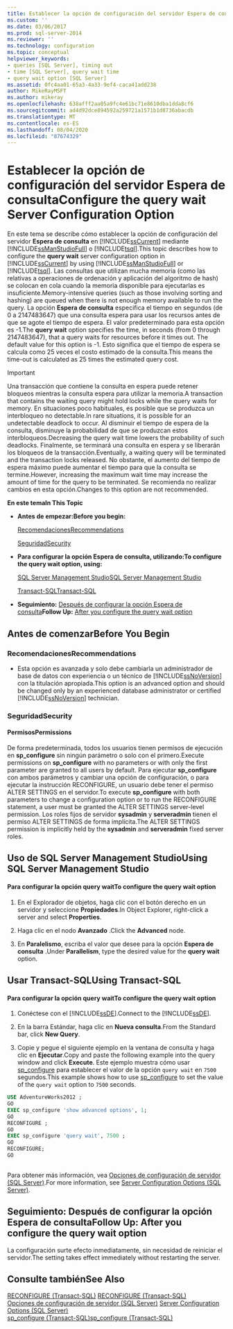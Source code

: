 ```yaml
---
title: Establecer la opción de configuración del servidor Espera de consulta | Microsoft Docs
ms.custom: ''
ms.date: 03/06/2017
ms.prod: sql-server-2014
ms.reviewer: ''
ms.technology: configuration
ms.topic: conceptual
helpviewer_keywords:
- queries [SQL Server], timing out
- time [SQL Server], query wait time
- query wait option [SQL Server]
ms.assetid: 0fc4aa01-65a3-4a33-9ef4-caca41add238
author: MikeRayMSFT
ms.author: mikeray
ms.openlocfilehash: 638afff2aa05a9fc4e61bc71e8610dba1dda8cf6
ms.sourcegitcommit: ad4d92dce894592a259721a1571b1d8736abacdb
ms.translationtype: MT
ms.contentlocale: es-ES
ms.lasthandoff: 08/04/2020
ms.locfileid: "87674329"
---
```

# <a name="configure-the-query-wait-server-configuration-option"></a><span data-ttu-id="ef1a1-102">Establecer la opción de configuración del servidor Espera de consulta</span><span class="sxs-lookup"><span data-stu-id="ef1a1-102">Configure the query wait Server Configuration Option</span></span>
  <span data-ttu-id="ef1a1-103">En este tema se describe cómo establecer la opción de configuración del servidor **Espera de consulta** en [!INCLUDE[ssCurrent](../../includes/sscurrent-md.md)] mediante [!INCLUDE[ssManStudioFull](../../includes/ssmanstudiofull-md.md)] o [!INCLUDE[tsql](../../includes/tsql-md.md)].</span><span class="sxs-lookup"><span data-stu-id="ef1a1-103">This topic describes how to configure the **query wait** server configuration option in [!INCLUDE[ssCurrent](../../includes/sscurrent-md.md)] by using [!INCLUDE[ssManStudioFull](../../includes/ssmanstudiofull-md.md)] or [!INCLUDE[tsql](../../includes/tsql-md.md)].</span></span> <span data-ttu-id="ef1a1-104">Las consultas que utilizan mucha memoria (como las relativas a operaciones de ordenación y aplicación del algoritmo de hash) se colocan en cola cuando la memoria disponible para ejecutarlas es insuficiente.</span><span class="sxs-lookup"><span data-stu-id="ef1a1-104">Memory-intensive queries (such as those involving sorting and hashing) are queued when there is not enough memory available to run the query.</span></span> <span data-ttu-id="ef1a1-105">La opción **Espera de consulta** especifica el tiempo en segundos (de 0 a 2147483647) que una consulta espera para usar los recursos antes de que se agote el tiempo de espera. El valor predeterminado para esta opción es -1.</span><span class="sxs-lookup"><span data-stu-id="ef1a1-105">The **query wait** option specifies the time, in seconds (from 0 through 2147483647), that a query waits for resources before it times out. The default value for this option is -1.</span></span> <span data-ttu-id="ef1a1-106">Esto significa que el tiempo de espera se calcula como 25 veces el costo estimado de la consulta.</span><span class="sxs-lookup"><span data-stu-id="ef1a1-106">This means the time-out is calculated as 25 times the estimated query cost.</span></span>  
  
> [!IMPORTANT]  
>  <span data-ttu-id="ef1a1-107">Una transacción que contiene la consulta en espera puede retener bloqueos mientras la consulta espera para utilizar la memoria.</span><span class="sxs-lookup"><span data-stu-id="ef1a1-107">A transaction that contains the waiting query might hold locks while the query waits for memory.</span></span> <span data-ttu-id="ef1a1-108">En situaciones poco habituales, es posible que se produzca un interbloqueo no detectable.</span><span class="sxs-lookup"><span data-stu-id="ef1a1-108">In rare situations, it is possible for an undetectable deadlock to occur.</span></span> <span data-ttu-id="ef1a1-109">Al disminuir el tiempo de espera de la consulta, disminuye la probabilidad de que se produzcan estos interbloqueos.</span><span class="sxs-lookup"><span data-stu-id="ef1a1-109">Decreasing the query wait time lowers the probability of such deadlocks.</span></span> <span data-ttu-id="ef1a1-110">Finalmente, se terminará una consulta en espera y se liberarán los bloqueos de la transacción.</span><span class="sxs-lookup"><span data-stu-id="ef1a1-110">Eventually, a waiting query will be terminated and the transaction locks released.</span></span> <span data-ttu-id="ef1a1-111">No obstante, el aumento del tiempo de espera máximo puede aumentar el tiempo para que la consulta se termine.</span><span class="sxs-lookup"><span data-stu-id="ef1a1-111">However, increasing the maximum wait time may increase the amount of time for the query to be terminated.</span></span> <span data-ttu-id="ef1a1-112">Se recomienda no realizar cambios en esta opción.</span><span class="sxs-lookup"><span data-stu-id="ef1a1-112">Changes to this option are not recommended.</span></span>  
  
 <span data-ttu-id="ef1a1-113">**En este tema**</span><span class="sxs-lookup"><span data-stu-id="ef1a1-113">**In This Topic**</span></span>  
  
-   <span data-ttu-id="ef1a1-114">**Antes de empezar:**</span><span class="sxs-lookup"><span data-stu-id="ef1a1-114">**Before you begin:**</span></span>  
  
     [<span data-ttu-id="ef1a1-115">Recomendaciones</span><span class="sxs-lookup"><span data-stu-id="ef1a1-115">Recommendations</span></span>](#Recommendations)  
  
     [<span data-ttu-id="ef1a1-116">Seguridad</span><span class="sxs-lookup"><span data-stu-id="ef1a1-116">Security</span></span>](#Security)  
  
-   <span data-ttu-id="ef1a1-117">**Para configurar la opción Espera de consulta, utilizando:**</span><span class="sxs-lookup"><span data-stu-id="ef1a1-117">**To configure the query wait option, using:**</span></span>  
  
     [<span data-ttu-id="ef1a1-118">SQL Server Management Studio</span><span class="sxs-lookup"><span data-stu-id="ef1a1-118">SQL Server Management Studio</span></span>](#SSMSProcedure)  
  
     [<span data-ttu-id="ef1a1-119">Transact-SQL</span><span class="sxs-lookup"><span data-stu-id="ef1a1-119">Transact-SQL</span></span>](#TsqlProcedure)  
  
-   <span data-ttu-id="ef1a1-120">**Seguimiento:**  [Después de configurar la opción Espera de consulta](#FollowUp)</span><span class="sxs-lookup"><span data-stu-id="ef1a1-120">**Follow Up:**  [After you configure the query wait option](#FollowUp)</span></span>  
  
##  <a name="before-you-begin"></a><a name="BeforeYouBegin"></a> <span data-ttu-id="ef1a1-121">Antes de comenzar</span><span class="sxs-lookup"><span data-stu-id="ef1a1-121">Before You Begin</span></span>  
  
###  <a name="recommendations"></a><a name="Recommendations"></a> <span data-ttu-id="ef1a1-122">Recomendaciones</span><span class="sxs-lookup"><span data-stu-id="ef1a1-122">Recommendations</span></span>  
  
-   <span data-ttu-id="ef1a1-123">Esta opción es avanzada y solo debe cambiarla un administrador de base de datos con experiencia o un técnico de [!INCLUDE[ssNoVersion](../../includes/ssnoversion-md.md)] con la titulación apropiada.</span><span class="sxs-lookup"><span data-stu-id="ef1a1-123">This option is an advanced option and should be changed only by an experienced database administrator or certified [!INCLUDE[ssNoVersion](../../includes/ssnoversion-md.md)] technician.</span></span>  
  
###  <a name="security"></a><a name="Security"></a> <span data-ttu-id="ef1a1-124">Seguridad</span><span class="sxs-lookup"><span data-stu-id="ef1a1-124">Security</span></span>  
  
####  <a name="permissions"></a><a name="Permissions"></a> <span data-ttu-id="ef1a1-125">Permisos</span><span class="sxs-lookup"><span data-stu-id="ef1a1-125">Permissions</span></span>  
 <span data-ttu-id="ef1a1-126">De forma predeterminada, todos los usuarios tienen permisos de ejecución en **sp_configure** sin ningún parámetro o solo con el primero.</span><span class="sxs-lookup"><span data-stu-id="ef1a1-126">Execute permissions on **sp_configure** with no parameters or with only the first parameter are granted to all users by default.</span></span> <span data-ttu-id="ef1a1-127">Para ejecutar **sp_configure** con ambos parámetros y cambiar una opción de configuración, o para ejecutar la instrucción RECONFIGURE, un usuario debe tener el permiso ALTER SETTINGS en el servidor.</span><span class="sxs-lookup"><span data-stu-id="ef1a1-127">To execute **sp_configure** with both parameters to change a configuration option or to run the RECONFIGURE statement, a user must be granted the ALTER SETTINGS server-level permission.</span></span> <span data-ttu-id="ef1a1-128">Los roles fijos de servidor **sysadmin** y **serveradmin** tienen el permiso ALTER SETTINGS de forma implícita.</span><span class="sxs-lookup"><span data-stu-id="ef1a1-128">The ALTER SETTINGS permission is implicitly held by the **sysadmin** and **serveradmin** fixed server roles.</span></span>  
  
##  <a name="using-sql-server-management-studio"></a><a name="SSMSProcedure"></a> <span data-ttu-id="ef1a1-129">Uso de SQL Server Management Studio</span><span class="sxs-lookup"><span data-stu-id="ef1a1-129">Using SQL Server Management Studio</span></span>  
  
#### <a name="to-configure-the-query-wait-option"></a><span data-ttu-id="ef1a1-130">Para configurar la opción query wait</span><span class="sxs-lookup"><span data-stu-id="ef1a1-130">To configure the query wait option</span></span>  
  
1.  <span data-ttu-id="ef1a1-131">En el Explorador de objetos, haga clic con el botón derecho en un servidor y seleccione **Propiedades**.</span><span class="sxs-lookup"><span data-stu-id="ef1a1-131">In Object Explorer, right-click a server and select **Properties**.</span></span>  
  
2.  <span data-ttu-id="ef1a1-132">Haga clic en el nodo **Avanzado** .</span><span class="sxs-lookup"><span data-stu-id="ef1a1-132">Click the **Advanced** node.</span></span>  
  
3.  <span data-ttu-id="ef1a1-133">En **Paralelismo**, escriba el valor que desee para la opción **Espera de consulta** .</span><span class="sxs-lookup"><span data-stu-id="ef1a1-133">Under **Parallelism**, type the desired value for the **query wait** option.</span></span>  
  
##  <a name="using-transact-sql"></a><a name="TsqlProcedure"></a> <span data-ttu-id="ef1a1-134">Usar Transact-SQL</span><span class="sxs-lookup"><span data-stu-id="ef1a1-134">Using Transact-SQL</span></span>  
  
#### <a name="to-configure-the-query-wait-option"></a><span data-ttu-id="ef1a1-135">Para configurar la opción query wait</span><span class="sxs-lookup"><span data-stu-id="ef1a1-135">To configure the query wait option</span></span>  
  
1.  <span data-ttu-id="ef1a1-136">Conéctese con el [!INCLUDE[ssDE](../../includes/ssde-md.md)].</span><span class="sxs-lookup"><span data-stu-id="ef1a1-136">Connect to the [!INCLUDE[ssDE](../../includes/ssde-md.md)].</span></span>  
  
2.  <span data-ttu-id="ef1a1-137">En la barra Estándar, haga clic en **Nueva consulta**.</span><span class="sxs-lookup"><span data-stu-id="ef1a1-137">From the Standard bar, click **New Query**.</span></span>  
  
3.  <span data-ttu-id="ef1a1-138">Copie y pegue el siguiente ejemplo en la ventana de consulta y haga clic en **Ejecutar**.</span><span class="sxs-lookup"><span data-stu-id="ef1a1-138">Copy and paste the following example into the query window and click **Execute**.</span></span> <span data-ttu-id="ef1a1-139">Este ejemplo muestra cómo usar [sp_configure](/sql/relational-databases/system-stored-procedures/sp-configure-transact-sql) para establecer el valor de la opción `query wait` en `7500` segundos.</span><span class="sxs-lookup"><span data-stu-id="ef1a1-139">This example shows how to use [sp_configure](/sql/relational-databases/system-stored-procedures/sp-configure-transact-sql) to set the value of the `query wait` option to `7500` seconds.</span></span>  
  
```sql  
USE AdventureWorks2012 ;  
GO  
EXEC sp_configure 'show advanced options', 1;  
GO  
RECONFIGURE ;  
GO  
EXEC sp_configure 'query wait', 7500 ;  
GO  
RECONFIGURE;  
GO  
  
```  
  
 <span data-ttu-id="ef1a1-140">Para obtener más información, vea [Opciones de configuración de servidor &#40;SQL Server&#41;](server-configuration-options-sql-server.md).</span><span class="sxs-lookup"><span data-stu-id="ef1a1-140">For more information, see [Server Configuration Options &#40;SQL Server&#41;](server-configuration-options-sql-server.md).</span></span>  
  
##  <a name="follow-up-after-you-configure-the-query-wait-option"></a><a name="FollowUp"></a> <span data-ttu-id="ef1a1-141">Seguimiento: Después de configurar la opción Espera de consulta</span><span class="sxs-lookup"><span data-stu-id="ef1a1-141">Follow Up: After you configure the query wait option</span></span>  
 <span data-ttu-id="ef1a1-142">La configuración surte efecto inmediatamente, sin necesidad de reiniciar el servidor.</span><span class="sxs-lookup"><span data-stu-id="ef1a1-142">The setting takes effect immediately without restarting the server.</span></span>  
  
## <a name="see-also"></a><span data-ttu-id="ef1a1-143">Consulte también</span><span class="sxs-lookup"><span data-stu-id="ef1a1-143">See Also</span></span>  
 <span data-ttu-id="ef1a1-144">[RECONFIGURE &#40;Transact-SQL&#41;](/sql/t-sql/language-elements/reconfigure-transact-sql) </span><span class="sxs-lookup"><span data-stu-id="ef1a1-144">[RECONFIGURE &#40;Transact-SQL&#41;](/sql/t-sql/language-elements/reconfigure-transact-sql) </span></span>  
 <span data-ttu-id="ef1a1-145">[Opciones de configuración de servidor &#40;SQL Server&#41;](server-configuration-options-sql-server.md) </span><span class="sxs-lookup"><span data-stu-id="ef1a1-145">[Server Configuration Options &#40;SQL Server&#41;](server-configuration-options-sql-server.md) </span></span>  
 [<span data-ttu-id="ef1a1-146">sp_configure &#40;Transact-SQL&#41;</span><span class="sxs-lookup"><span data-stu-id="ef1a1-146">sp_configure &#40;Transact-SQL&#41;</span></span>](/sql/relational-databases/system-stored-procedures/sp-configure-transact-sql)  
  
  
